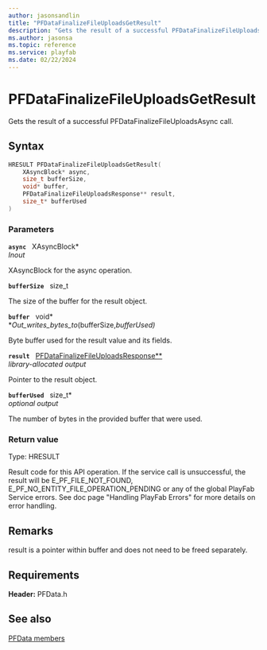 ```yaml
---
author: jasonsandlin
title: "PFDataFinalizeFileUploadsGetResult"
description: "Gets the result of a successful PFDataFinalizeFileUploadsAsync call."
ms.author: jasonsa
ms.topic: reference
ms.service: playfab
ms.date: 02/22/2024
---
```


# PFDataFinalizeFileUploadsGetResult  

Gets the result of a successful PFDataFinalizeFileUploadsAsync call.  

## Syntax  
  
```cpp
HRESULT PFDataFinalizeFileUploadsGetResult(  
    XAsyncBlock* async,  
    size_t bufferSize,  
    void* buffer,  
    PFDataFinalizeFileUploadsResponse** result,  
    size_t* bufferUsed  
)  
```  
  
### Parameters  
  
**`async`** &nbsp; XAsyncBlock*  
*_Inout_*  
  
XAsyncBlock for the async operation.  
  
**`bufferSize`** &nbsp; size_t  
  
The size of the buffer for the result object.  
  
**`buffer`** &nbsp; void*  
*_Out_writes_bytes_to_(bufferSize,*bufferUsed)*  
  
Byte buffer used for the result value and its fields.  
  
**`result`** &nbsp; [PFDataFinalizeFileUploadsResponse**](../../pfdatatypes/structs/pfdatafinalizefileuploadsresponse.md)  
*library-allocated output*  
  
Pointer to the result object.  
  
**`bufferUsed`** &nbsp; size_t*  
*optional output*  
  
The number of bytes in the provided buffer that were used.  
  
  
### Return value
Type: HRESULT
  
Result code for this API operation. If the service call is unsuccessful, the result will be E_PF_FILE_NOT_FOUND, E_PF_NO_ENTITY_FILE_OPERATION_PENDING or any of the global PlayFab Service errors. See doc page "Handling PlayFab Errors" for more details on error handling.
  
## Remarks  
  
result is a pointer within buffer and does not need to be freed separately.
  
## Requirements  
  
**Header:** PFData.h
  
## See also  
[PFData members](../pfdata_members.md)  

  
  

